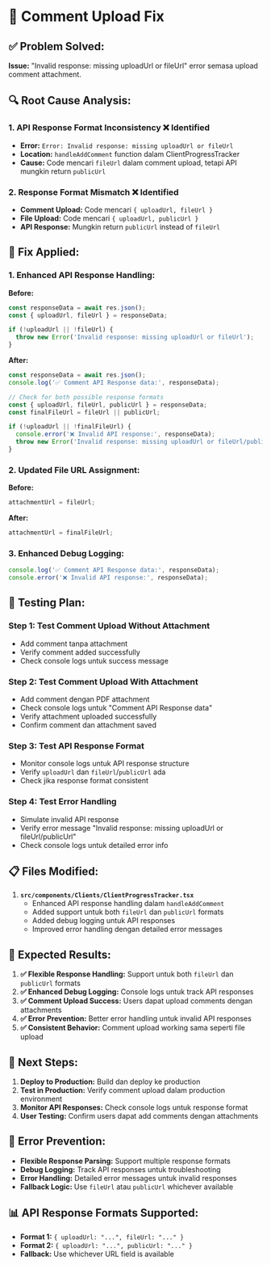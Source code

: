 # 🔧 Comment Upload Fix

## ✅ **Problem Solved:**

**Issue:** "Invalid response: missing uploadUrl or fileUrl" error semasa upload comment attachment.

## 🔍 **Root Cause Analysis:**

### **1. API Response Format Inconsistency ❌ Identified**
- **Error:** `Error: Invalid response: missing uploadUrl or fileUrl`
- **Location:** `handleAddComment` function dalam ClientProgressTracker
- **Cause:** Code mencari `fileUrl` dalam comment upload, tetapi API mungkin return `publicUrl`

### **2. Response Format Mismatch ❌ Identified**
- **Comment Upload:** Code mencari `{ uploadUrl, fileUrl }`
- **File Upload:** Code mencari `{ uploadUrl, publicUrl }`
- **API Response:** Mungkin return `publicUrl` instead of `fileUrl`

## 🔧 **Fix Applied:**

### **1. Enhanced API Response Handling:**

**Before:**
```typescript
const responseData = await res.json();
const { uploadUrl, fileUrl } = responseData;

if (!uploadUrl || !fileUrl) {
  throw new Error('Invalid response: missing uploadUrl or fileUrl');
}
```

**After:**
```typescript
const responseData = await res.json();
console.log('✅ Comment API Response data:', responseData);

// Check for both possible response formats
const { uploadUrl, fileUrl, publicUrl } = responseData;
const finalFileUrl = fileUrl || publicUrl;

if (!uploadUrl || !finalFileUrl) {
  console.error('❌ Invalid API response:', responseData);
  throw new Error('Invalid response: missing uploadUrl or fileUrl/publicUrl');
}
```

### **2. Updated File URL Assignment:**

**Before:**
```typescript
attachmentUrl = fileUrl;
```

**After:**
```typescript
attachmentUrl = finalFileUrl;
```

### **3. Enhanced Debug Logging:**

```typescript
console.log('✅ Comment API Response data:', responseData);
console.error('❌ Invalid API response:', responseData);
```

## 🧪 **Testing Plan:**

### **Step 1: Test Comment Upload Without Attachment**
- Add comment tanpa attachment
- Verify comment added successfully
- Check console logs untuk success message

### **Step 2: Test Comment Upload With Attachment**
- Add comment dengan PDF attachment
- Check console logs untuk "Comment API Response data"
- Verify attachment uploaded successfully
- Confirm comment dan attachment saved

### **Step 3: Test API Response Format**
- Monitor console logs untuk API response structure
- Verify `uploadUrl` dan `fileUrl`/`publicUrl` ada
- Check jika response format consistent

### **Step 4: Test Error Handling**
- Simulate invalid API response
- Verify error message "Invalid response: missing uploadUrl or fileUrl/publicUrl"
- Check console logs untuk detailed error info

## 📋 **Files Modified:**

1. **`src/components/Clients/ClientProgressTracker.tsx`**
   - Enhanced API response handling dalam `handleAddComment`
   - Added support untuk both `fileUrl` dan `publicUrl` formats
   - Added debug logging untuk API responses
   - Improved error handling dengan detailed error messages

## 🎯 **Expected Results:**

1. **✅ Flexible Response Handling:** Support untuk both `fileUrl` dan `publicUrl` formats
2. **✅ Enhanced Debug Logging:** Console logs untuk track API responses
3. **✅ Comment Upload Success:** Users dapat upload comments dengan attachments
4. **✅ Error Prevention:** Better error handling untuk invalid API responses
5. **✅ Consistent Behavior:** Comment upload working sama seperti file upload

## 🔄 **Next Steps:**

1. **Deploy to Production:** Build dan deploy ke production
2. **Test in Production:** Verify comment upload dalam production environment
3. **Monitor API Responses:** Check console logs untuk response format
4. **User Testing:** Confirm users dapat add comments dengan attachments

## 🚨 **Error Prevention:**

- **Flexible Response Parsing:** Support multiple response formats
- **Debug Logging:** Track API responses untuk troubleshooting
- **Error Handling:** Detailed error messages untuk invalid responses
- **Fallback Logic:** Use `fileUrl` atau `publicUrl` whichever available

## 📊 **API Response Formats Supported:**

- **Format 1:** `{ uploadUrl: "...", fileUrl: "..." }`
- **Format 2:** `{ uploadUrl: "...", publicUrl: "..." }`
- **Fallback:** Use whichever URL field is available 
